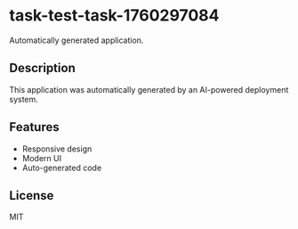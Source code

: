 # task-test-task-1760297084

Automatically generated application.

## Description
This application was automatically generated by an AI-powered deployment system.

## Features
- Responsive design
- Modern UI
- Auto-generated code

## License
MIT